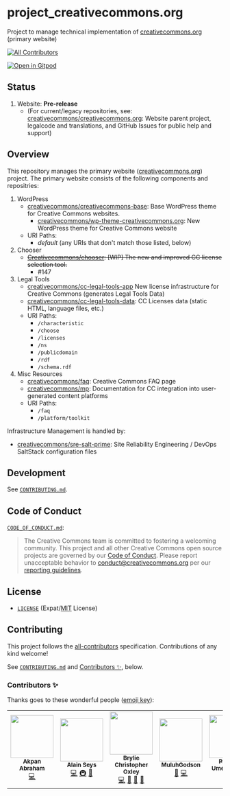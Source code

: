 # project_creativecommons.org

Project to manage technical implementation of
[creativecommons.org](https://creativecommons.org/) (primary website)

<!-- ALL-CONTRIBUTORS-BADGE:START - Do not remove or modify this section -->
[![All Contributors](https://img.shields.io/badge/all_contributors-7-orange.svg?style=flat-square)](#contributors-)
<!-- ALL-CONTRIBUTORS-BADGE:END -->
[![Open in Gitpod](https://gitpod.io/button/open-in-gitpod.svg)](https://gitpod.io/#https://github.com/creativecommons/project_creativecommons.org)


## Status

1. Website: **Pre-release**
   - (For current/legacy repositories, see:
     [creativecommons/creativecommons.org][ccorgrepo]: Website parent project,
     legalcode and translations, and GitHub Issues for public help and support)

[ccorgrepo]: https://github.com/creativecommons/creativecommons.org


## Overview

This repository manages the primary website
([creativecommons.org](https://creativecommons.org/)) project. The primary
website consists of the following components and repositries:
1. WordPress
   - [creativecommons/creativecommons-base][ccbase]: Base WordPress theme for
     Creative Commons websites.
     - [creativecommons/wp-theme-creativecommons.org][wpthemeccorg]: New
       WordPress theme for Creative Commons website
   - URI Paths:
     - *default* (any URIs that don't match those listed, below)
2. Chooser
   - ~~[Creativecommons/chooser](https://github.com/creativecommons/chooser/):
     [WIP] The new and improved CC license selection tool.~~
     - #147
3. Legal Tools
   - [creativecommons/cc-legal-tools-app][legaltoolsapp] New license
     infrastructure for Creative Commons (generates Legal Tools Data)
   - [creativecommons/cc-legal-tools-data][legaltoolsdata]: CC Licenses data
     (static HTML, language files, etc.)
   - URI Paths:
     - `/characteristic`
     - `/choose`
     - `/licenses`
     - `/ns`
     - `/publicdomain`
     - `/rdf`
     - `/schema.rdf`
3. Misc Resources
   - [creativecommons/faq][faq]: Creative Commons FAQ page
   - [creativecommons/mp][mp]: Documentation for CC integration into
     user-generated content platforms
   - URI Paths:
     - `/faq`
     - `/platform/toolkit`

Infrastructure Management is handled by:
- [creativecommons/sre-salt-prime][saltprime]: Site Reliability Engineering /
  DevOps SaltStack configuration files

[wpthemeccorg]: https://github.com/creativecommons/wp-theme-creativecommons.org
[ccbase]: https://github.com/creativecommons/creativecommons-base
[legaltoolsapp]: https://github.com/creativecommons/cc-legal-tools-app
[legaltoolsdata]:https://github.com/creativecommons/cc-legal-tools-data
[faq]:https://github.com/creativecommons/faq
[mp]: https://github.com/creativecommons/mp
[saltprime]: https://github.com/creativecommons/sre-salt-prime/


## Development

See [`CONTRIBUTING.md`](CONTRIBUTING.md).


## Code of Conduct

[`CODE_OF_CONDUCT.md`](CODE_OF_CONDUCT.md):
> The Creative Commons team is committed to fostering a welcoming community.
> This project and all other Creative Commons open source projects are governed
> by our [Code of Conduct][code_of_conduct]. Please report unacceptable
> behavior to [conduct@creativecommons.org](mailto:conduct@creativecommons.org)
> per our [reporting guidelines][reporting_guide].

[code_of_conduct]:https://creativecommons.github.io/community/code-of-conduct/
[reporting_guide]:https://creativecommons.github.io/community/code-of-conduct/enforcement/


## License

- [`LICENSE`](LICENSE) (Expat/[MIT][mit] License)


## Contributing

This project follows the [all-contributors](https://github.com/all-contributors/all-contributors) specification. Contributions of any kind welcome!

See [`CONTRIBUTING.md`](CONTRIBUTING.md) and [Contributors ✨](#contributors-), below.


[mit]: http://www.opensource.org/licenses/MIT "The MIT License | Open Source Initiative"


### Contributors ✨

Thanks goes to these wonderful people ([emoji key](https://allcontributors.org/docs/en/emoji-key)):

<!-- ALL-CONTRIBUTORS-LIST:START - Do not remove or modify this section -->
<!-- prettier-ignore-start -->
<!-- markdownlint-disable -->
<table>
  <tr>
    <td align="center"><a href="https://github.com/Akpjunior94"><img src="https://avatars.githubusercontent.com/u/56775903?v=4?s=100" width="100px;" alt=""/><br /><sub><b>Akpan Abraham</b></sub></a><br /><a href="https://github.com/creativecommons/project_creativecommons.org/commits?author=Akpjunior94" title="Code">💻</a></td>
    <td align="center"><a href="http://www.epacking.be"><img src="https://avatars.githubusercontent.com/u/19891785?v=4?s=100" width="100px;" alt=""/><br /><sub><b>Alain Seys</b></sub></a><br /><a href="https://github.com/creativecommons/project_creativecommons.org/commits?author=alainseys" title="Code">💻</a> <a href="#infra-alainseys" title="Infrastructure (Hosting, Build-Tools, etc)">🚇</a> <a href="https://github.com/creativecommons/project_creativecommons.org/commits?author=alainseys" title="Documentation">📖</a></td>
    <td align="center"><a href="http://linkedin.com/in/brylie-christopher-oxley/"><img src="https://avatars.githubusercontent.com/u/17307?v=4?s=100" width="100px;" alt=""/><br /><sub><b>Brylie Christopher Oxley</b></sub></a><br /><a href="https://github.com/creativecommons/project_creativecommons.org/commits?author=brylie" title="Code">💻</a> <a href="https://github.com/creativecommons/project_creativecommons.org/pulls?q=is%3Apr+reviewed-by%3Abrylie" title="Reviewed Pull Requests">👀</a> <a href="https://github.com/creativecommons/project_creativecommons.org/issues?q=author%3Abrylie" title="Bug reports">🐛</a> <a href="https://github.com/creativecommons/project_creativecommons.org/commits?author=brylie" title="Documentation">📖</a></td>
    <td align="center"><a href="https://github.com/MuluhGodson"><img src="https://avatars.githubusercontent.com/u/40151808?v=4?s=100" width="100px;" alt=""/><br /><sub><b>MuluhGodson</b></sub></a><br /><a href="#design-MuluhGodson" title="Design">🎨</a> <a href="https://github.com/creativecommons/project_creativecommons.org/commits?author=MuluhGodson" title="Code">💻</a></td>
    <td align="center"><a href="https://github.com/cillacode"><img src="https://avatars.githubusercontent.com/u/54538525?v=4?s=100" width="100px;" alt=""/><br /><sub><b>Priscillia Umeakuekwe</b></sub></a><br /><a href="https://github.com/creativecommons/project_creativecommons.org/commits?author=cillacode" title="Code">💻</a></td>
    <td align="center"><a href="https://github.com/shailee-m"><img src="https://avatars.githubusercontent.com/u/10625985?v=4?s=100" width="100px;" alt=""/><br /><sub><b>Shailee Mehta</b></sub></a><br /><a href="https://github.com/creativecommons/project_creativecommons.org/pulls?q=is%3Apr+reviewed-by%3Ashailee-m" title="Reviewed Pull Requests">👀</a></td>
    <td align="center"><a href="https://zehta.me/"><img src="https://avatars.githubusercontent.com/u/691322?v=4?s=100" width="100px;" alt=""/><br /><sub><b>Timid Robot Zehta</b></sub></a><br /><a href="https://github.com/creativecommons/project_creativecommons.org/pulls?q=is%3Apr+reviewed-by%3ATimidRobot" title="Reviewed Pull Requests">👀</a> <a href="https://github.com/creativecommons/project_creativecommons.org/commits?author=TimidRobot" title="Documentation">📖</a> <a href="https://github.com/creativecommons/project_creativecommons.org/commits?author=TimidRobot" title="Code">💻</a> <a href="#infra-TimidRobot" title="Infrastructure (Hosting, Build-Tools, etc)">🚇</a> <a href="https://github.com/creativecommons/project_creativecommons.org/issues?q=author%3ATimidRobot" title="Bug reports">🐛</a></td>
  </tr>
</table>

<!-- markdownlint-restore -->
<!-- prettier-ignore-end -->

<!-- ALL-CONTRIBUTORS-LIST:END -->
